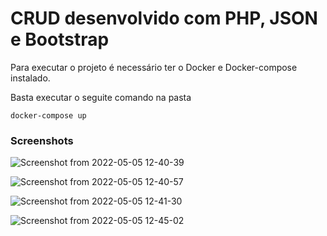 # CRUD desenvolvido com PHP, JSON e Bootstrap

Para executar o projeto é necessário ter o Docker e Docker-compose instalado.

Basta executar o seguite comando na pasta 
```
docker-compose up
```

### Screenshots

![Screenshot from 2022-05-05 12-40-39](https://user-images.githubusercontent.com/70995453/166973577-12b47b38-aa0f-4e69-8a6e-da8c81c966d6.png)

![Screenshot from 2022-05-05 12-40-57](https://user-images.githubusercontent.com/70995453/166973601-b0e8c576-8358-4e40-9ae6-29aafb48ac19.png)

![Screenshot from 2022-05-05 12-41-30](https://user-images.githubusercontent.com/70995453/166973632-130906ae-8920-443d-a724-1a897fe37cb9.png)

![Screenshot from 2022-05-05 12-45-02](https://user-images.githubusercontent.com/70995453/166973648-2942bf93-39d6-452a-9c0f-f854fea35e53.png)
